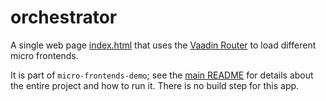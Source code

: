 # orchestrator

A single web page [index.html](./index.html) that uses the [Vaadin Router](https://vaadin.com/router) to load 
different micro frontends.  

It is part of `micro-frontends-demo`; see the [main README](../README.md) for details about the entire project and how 
to run it. There is no build step for this app.
